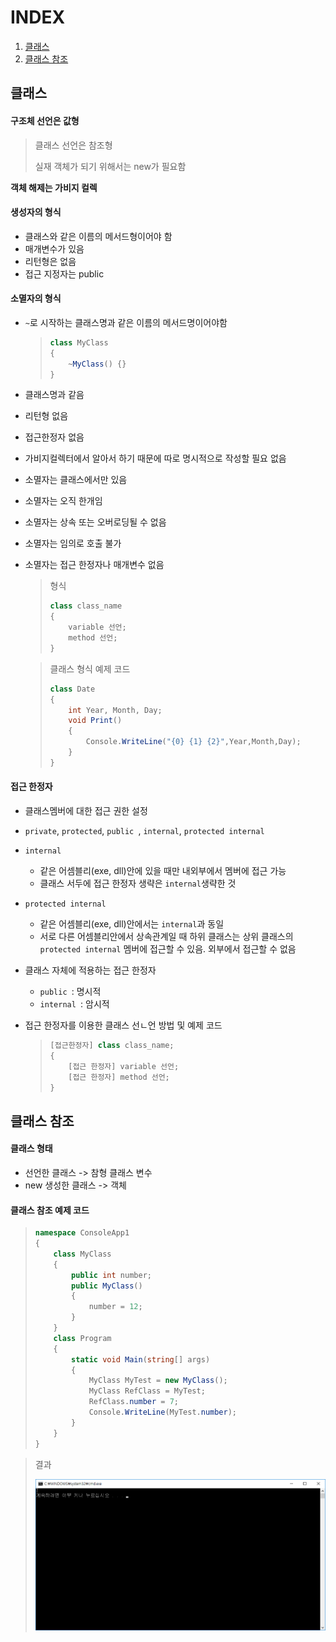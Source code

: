 # INDEX

1. [클래스](#클래스)
2. [클래스 참조](#클래스-참조)





## 클래스

#### 구조체 선언은 값형

> 클래스 선언은 참조형
>
> 실재 객체가 되기 위해서는 new가 필요함

**객체 해제는 가비지 컬렉**



#### 생성자의 형식

* 클래스와 같은 이름의 메서드형이어야 함
* 매개변수가 있음
* 리턴형은 없음
* 접근 지정자는 public



#### 소멸자의 형식

* `~`로 시작하는 클래스명과 같은 이름의 메서드명이어야함

  > ```c#
  > class MyClass
  > {
  > 	~MyClass() {}
  > }
  > ```

* 클래스명과 같음

* 리턴형 없음

* 접근한정자 없음

* 가비지컬렉터에서 알아서 하기 때문에 따로 명시적으로 작성할 필요 없음

* 소멸자는 클래스에서만 있음

* 소멸자는 오직 한개임

* 소멸자는 상속 또는 오버로딩될 수 없음

* 소멸자는 임의로 호출 불가

* 소멸자는 접근 한정자나 매개변수 없음

  > 형식
  >
  > ```c#
  > class class_name
  > {
  >     variable 선언;
  >     method 선언;
  > }
  > ```

  > 클래스 형식 예제 코드
  >
  > ```c#
  > class Date
  > {
  >     int Year, Month, Day;
  >     void Print()
  >     {
  >         Console.WriteLine("{0} {1} {2}",Year,Month,Day);
  >     }
  > }
  > ```



#### 접근 한정자

* 클래스멤버에 대한 접근 권한 설정

* `private`, `protected`, `public `, `internal`, `protected internal`

* `internal`

  * 같은 어셈블리(exe, dll)안에 있을 때만 내외부에서 멤버에 접근 가능
  * 클래스 서두에 접근 한정자 생략은 `internal`생략한 것

* `protected internal`

  * 같은 어셈블리(exe, dll)안에서는 `internal`과 동일
  * 서로 다른 어셈블리안에서 상속관계일 때 하위 클래스는 상위 클래스의 `protected internal` 멤버에 접근할 수 있음. 외부에서 접근할 수 없음

* 클래스 자체에 적용하는 접근 한정자

  * `public `: 명시적
  * `internal `: 암시적

* 접근 한정자를 이용한 클래스 선ㄴ언 방법 및 예제 코드

  > ```c#
  > [접근한정자] class class_name;
  > {
  >     [접근 한정자] variable 선언;
  >     [접근 한정자] method 선언;
  > }
  > ```

  

## 클래스 참조

#### 클래스 형태

* 선언한 클래스 -> 참형 클래스 변수
* new 생성한 클래스 -> 객체



#### 클래스 참조 예제 코드

> ```c#
> namespace ConsoleApp1
> {
>     class MyClass
>     {
>         public int number;
>         public MyClass()
>         {
>             number = 12;
>         }
>     }
>     class Program
>     {
>         static void Main(string[] args)
>         {
>             MyClass MyTest = new MyClass();
>             MyClass RefClass = MyTest;
>             RefClass.number = 7;
>             Console.WriteLine(MyTest.number);
>         }
>     }
> }
> ```

> 결과
>
> ![image](images/클래스_1.png)



